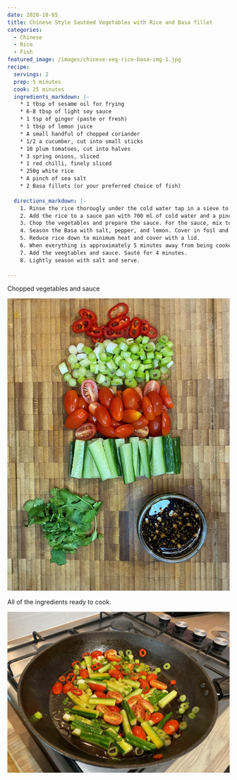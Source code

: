 ```yaml
---
date: 2020-10-05
title: Chinese Style Sautéed Vegetables with Rice and Basa fillet
categories:
  - Chinese
  - Rice
  - Fish
featured_image: /images/chinese-veg-rice-basa-img-1.jpg
recipe:
  servings: 2
  prep: 5 minutes
  cook: 25 minutes
  ingredients_markdown: |-
    * 1 tbsp of sesame oil for frying
    * 6-8 tbsp of light soy sauce
    * 1 tsp of ginger (paste or fresh)
    * 1 tbsp of lemon juice
    * A small handful of chopped coriander
    * 1/2 a cucumber, cut into small sticks
    * 10 plum tomatoes, cut into halves
    * 3 spring onions, sliced
    * 1 red chilli, finely sliced
    * 250g white rice
    * A pinch of sea salt
    * 2 Basa fillets (or your preferred choice of fish)

  directions_markdown: |-
    1. Rinse the rice thorougly under the cold water tap in a sieve to remove excess starch.
    2. Add the rice to a sauce pan with 700 ml of cold water and a pinch of sea salt. Cook on a medium heat until it bubbles. 
    3. Chop the vegetables and prepare the sauce. For the sauce, mix together the soy sauce, ginger, lemon and chopped coriander.
    4. Season the Basa with salt, pepper, and lemon. Cover in foil and begin to cook in the oven for 20-25 minutes (or 15 minutes on a grill).
    5. Reduce rice down to minimum heat and cover with a lid.
    6. When everything is approximately 5 minutes away from being cooked, lightly heat the sesame oil.
    7. Add the veegtables and sauce. Sauté for 4 minutes.
    8. Lightly season with salt and serve.

---
```

Chopped vegetables and sauce

![Vegetables](/images/chinese-veg-rice-basa-img-2.jpg)

All of the ingredients ready to cook.

![Saute vegetables](/images/chinese-veg-rice-basa-img-3.jpg)

